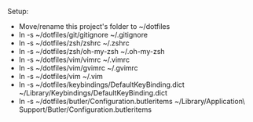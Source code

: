 Setup:

- Move/rename this project's folder to ~/dotfiles
- ln -s ~/dotfiles/git/gitignore ~/.gitignore
- ln -s ~/dotfiles/zsh/zshrc ~/.zshrc
- ln -s ~/dotfiles/zsh/oh-my-zsh ~/.oh-my-zsh
- ln -s ~/dotfiles/vim/vimrc ~/.vimrc
- ln -s ~/dotfiles/vim/gvimrc ~/.gvimrc
- ln -s ~/dotfiles/vim ~/.vim
- ln -s ~/dotfiles/keybindings/DefaultKeyBinding.dict ~/Library/Keybindings/DefaultKeyBinding.dict
- ln -s ~/dotfiles/butler/Configuration.butleritems ~/Library/Application\ Support/Butler/Configuration.butleritems
